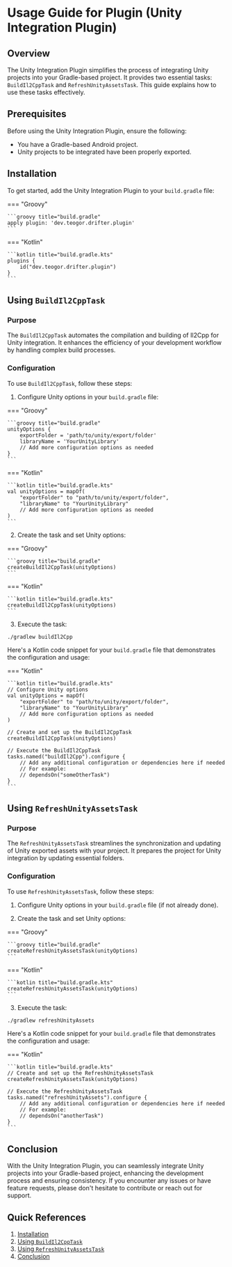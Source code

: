 # Usage Guide for Plugin (Unity Integration Plugin)

## Overview

The Unity Integration Plugin simplifies the process of integrating Unity projects into your
Gradle-based project. It provides two essential tasks: `BuildIl2CppTask`
and `RefreshUnityAssetsTask`. This guide explains how to use these tasks effectively.

## Prerequisites

Before using the Unity Integration Plugin, ensure the following:

- You have a Gradle-based Android project.
- Unity projects to be integrated have been properly exported.

## Installation

To get started, add the Unity Integration Plugin to your `build.gradle` file:

=== "Groovy"

    ```groovy title="build.gradle"
    apply plugin: 'dev.teogor.drifter.plugin'
    ```

=== "Kotlin"

    ```kotlin title="build.gradle.kts"
    plugins {
        id("dev.teogor.drifter.plugin")
    }
    ```

## Using `BuildIl2CppTask`

### Purpose

The `BuildIl2CppTask` automates the compilation and building of Il2Cpp for Unity integration. It
enhances the efficiency of your development workflow by handling complex build processes.

### Configuration

To use `BuildIl2CppTask`, follow these steps:

1. Configure Unity options in your `build.gradle` file:

=== "Groovy"

    ```groovy title="build.gradle"
    unityOptions {
        exportFolder = 'path/to/unity/export/folder'
        libraryName = 'YourUnityLibrary'
        // Add more configuration options as needed
    }
    ```

=== "Kotlin"

    ```kotlin title="build.gradle.kts"
    val unityOptions = mapOf(
        "exportFolder" to "path/to/unity/export/folder",
        "libraryName" to "YourUnityLibrary"
        // Add more configuration options as needed
    )
    ```

2. Create the task and set Unity options:

=== "Groovy"

    ```groovy title="build.gradle"
    createBuildIl2CppTask(unityOptions)
    ```

=== "Kotlin"

    ```kotlin title="build.gradle.kts"
    createBuildIl2CppTask(unityOptions)
    ```

3. Execute the task:

```shell
./gradlew buildIl2Cpp
```

Here's a Kotlin code snippet for your `build.gradle` file that demonstrates the configuration and
usage:

=== "Kotlin"

    ```kotlin title="build.gradle.kts"
    // Configure Unity options
    val unityOptions = mapOf(
        "exportFolder" to "path/to/unity/export/folder",
        "libraryName" to "YourUnityLibrary"
        // Add more configuration options as needed
    )

    // Create and set up the BuildIl2CppTask
    createBuildIl2CppTask(unityOptions)

    // Execute the BuildIl2CppTask
    tasks.named("buildIl2Cpp").configure {
        // Add any additional configuration or dependencies here if needed
        // For example:
        // dependsOn("someOtherTask")
    }
    ```

## Using `RefreshUnityAssetsTask`

### Purpose

The `RefreshUnityAssetsTask` streamlines the synchronization and updating of Unity exported assets
with your project. It prepares the project for Unity integration by updating essential folders.

### Configuration

To use `RefreshUnityAssetsTask`, follow these steps:

1. Configure Unity options in your `build.gradle` file (if not already done).

2. Create the task and set Unity options:

=== "Groovy"

    ```groovy title="build.gradle"
    createRefreshUnityAssetsTask(unityOptions)
    ```

=== "Kotlin"

    ```kotlin title="build.gradle.kts"
    createRefreshUnityAssetsTask(unityOptions)
    ```

3. Execute the task:

```shell
./gradlew refreshUnityAssets
```

Here's a Kotlin code snippet for your `build.gradle` file that demonstrates the configuration and
usage:

=== "Kotlin"

    ```kotlin title="build.gradle.kts"
    // Create and set up the RefreshUnityAssetsTask
    createRefreshUnityAssetsTask(unityOptions)

    // Execute the RefreshUnityAssetsTask
    tasks.named("refreshUnityAssets").configure {
        // Add any additional configuration or dependencies here if needed
        // For example:
        // dependsOn("anotherTask")
    }
    ```

## Conclusion

With the Unity Integration Plugin, you can seamlessly integrate Unity projects into your
Gradle-based project, enhancing the development process and ensuring consistency. If you encounter
any issues or have feature requests, please don't hesitate to contribute or reach out for support.

## Quick References

1. [Installation](#installation)
2. [Using `BuildIl2CppTask`](#using-buildil2cpptask)
3. [Using `RefreshUnityAssetsTask`](#using-refreshunityassetstask)
4. [Conclusion](#conclusion)
